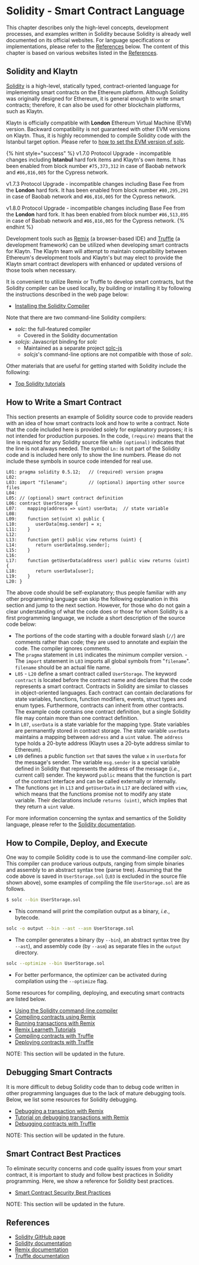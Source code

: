 # Solidity - Smart Contract Language <a id="solidity-smart-contract-language"></a>

This chapter describes only the high-level concepts, development processes, and examples written in Solidity because Solidity is already well documented on its official websites. For language specifications or implementations, please refer to the [References](#references) below. The content of this chapter is based on various websites listed in the [References](#references).

## Solidity and Klaytn <a id="solidity-and-klaytn"></a>

[Solidity](https://github.com/ethereum/solidity) is a high-level, statically typed, contract-oriented language for implementing smart contracts on the Ethereum platform. Although Solidity was originally designed for Ethereum, it is general enough to write smart contracts; therefore, it can also be used for other blockchain platforms, such as Klaytn.

Klaytn is officially compatible with **London** Ethereum Virtual Machine (EVM) version. Backward compatibility is not guaranteed with other EVM versions on Klaytn. Thus, it is highly recommended to compile Solidity code with the Istanbul target option. Please refer to [how to set the EVM version of solc](https://solidity.readthedocs.io/en/latest/using-the-compiler.html#setting-the-evm-version-to-target).

{% hint style="success" %}
v1.7.0 Protocol Upgrade - incompatible changes including **Istanbul** hard fork items and Klaytn's own items.
It has been enabled from block number `#75,373,312` in case of Baobab network and `#86,816,005` for the Cypress network.

v1.7.3 Protocol Upgrade - incompatible changes including Base Fee from the **London** hard fork.
It has been enabled from block number `#80,295,291` in case of Baobab network and `#86,816,005` for the Cypress network.

v1.8.0 Protocol Upgrade - incompatible changes including Base Fee from the **London** hard fork.
It has been enabled from block number `#86,513,895` in case of Baobab network and `#86,816,005` for the Cypress network.
{% endhint %}

Development tools such as [Remix](https://remix.ethereum.org/) (a browser-based IDE) and [Truffle](https://github.com/trufflesuite/truffle) (a development framework) can be utilized when developing smart contracts for Klaytn. The Klaytn team will attempt to maintain compatibility between Ethereum's development tools and Klaytn's but may elect to provide the Klaytn smart contract developers with enhanced or updated versions of those tools when necessary.

It is convenient to utilize Remix or Truffle to develop smart contracts, but the Solidity compiler can be used locally, by building or installing it by following the instructions described in the web page below:

- [Installing the Solidity Compiler](https://docs.soliditylang.org/en/latest/installing-solidity.html)

Note that there are two command-line Solidity compilers:

- _solc_: the full-featured compiler
  - Covered in the Solidity documentation
- _solcjs_: Javascript binding for _solc_
  - Maintained as a separate project [solc-js](https://github.com/ethereum/solc-js)
  - _solcjs_'s command-line options are not compatible with those of _solc_.

Other materials that are useful for getting started with Solidity include the following:

- [Top Solidity tutorials](https://medium.com/coinmonks/top-solidity-tutorials-4e7adcacced8)

## How to Write a Smart Contract <a id="how-to-write-a-smart-contract"></a>

This section presents an example of Solidity source code to provide readers with an idea of how smart contracts look and how to write a contract. Note that the code included here is provided solely for explanatory purposes; it is not intended for production purposes. In the code, `(require)` means that the line is required for any Solidity source file while `(optional)` indicates that the line is not always needed. The symbol `Ln:` is not part of the Solidity code and is included here only to show the line numbers. Please do not include these symbols in source code intended for real use.

```text
L01: pragma solidity 0.5.12;   // (required) version pragma
L02:
L03: import "filename";        // (optional) importing other source files
L04:
L05: // (optional) smart contract definition
L06: contract UserStorage {
L07:    mapping(address => uint) userData;  // state variable
L08:
L09:    function set(uint x) public {
L10:       userData[msg.sender] = x;
L11:    }
L12:
L13:    function get() public view returns (uint) {
L14:       return userData[msg.sender];
L15:    }
L16:
L17:    function getUserData(address user) public view returns (uint) {
L18:       return userData[user];
L19:    }
L20: }
```

The above code should be self-explanatory; thus people familiar with any other programming language can skip the following explanation in this section and jump to the next section. However, for those who do not gain a clear understanding of what the code does or those for whom Solidity is a first programming language, we include a short description of the source code below:

- The portions of the code starting with a double forward slash (`//`) are comments rather than code; they are used to annotate and explain the code.  The compiler ignores comments.
- The `pragma` statement in `L01` indicates the minimum compiler version.  - The `import` statement in `L03` imports all global symbols from "`filename`".  `filename` should be an actual file name.
- `L05` - `L20` define a smart contract called `UserStorage`.  The keyword `contract` is located before the contract name and declares that the code represents a smart contract.  Contracts in Solidity are similar to classes in object-oriented languages.  Each contract can contain declarations for state variables, functions, function modifiers, events, struct types and enum types.  Furthermore, contracts can inherit from other contracts.  The example code contains one contract definition, but a single Solidity file may contain more than one contract definition.
- In `L07`, `userData` is a state variable for the mapping type.  State variables are permanently stored in contract storage.  The state variable `userData` maintains a mapping between `address` and a `uint` value.  The `address` type holds a 20-byte address (Klaytn uses a 20-byte address similar to Ethereum).
- `L09` defines a public function `set` that saves the value `x` in `userData` for the message's sender.  The variable `msg.sender` is a special variable defined in Solidity that represents the address of the message (_i.e._, current call) sender.  The keyword `public` means that the function is part of the contract interface and can be called externally or internally.
- The functions `get` in `L13` and `getUserData` in `L17` are declared with `view`, which means that the functions promise not to modify any state variable.  Their declarations include `returns (uint)`, which implies that they return a `uint` value.

For more information concerning the syntax and semantics of the Solidity language, please refer to the [Solidity documentation](https://docs.soliditylang.org/).

## How to Compile, Deploy, and Execute <a id="how-to-compile-deploy-and-execute"></a>

One way to compile Solidity code is to use the command-line compiler _solc_. This compiler can produce various outputs, ranging from simple binaries and assembly to an abstract syntax tree (parse tree). Assuming that the code above is saved in `UserStorage.sol` (`L03` is excluded in the source file shown above), some examples of compiling the file `UserStorage.sol` are as follows.

```bash
$ solc --bin UserStorage.sol
```

- This command will print the compilation output as a binary, _i.e._, bytecode.

```bash
solc -o output --bin --ast --asm UserStorage.sol
```

- The compiler generates a binary (by `--bin`), an abstract syntax tree (by `--ast`), and assembly code (by `--asm`) as separate files in the `output` directory.

```bash
solc --optimize --bin UserStorage.sol
```

- For better performance, the optimizer can be activated during compilation using the `--optimize` flag.

Some resources for compiling, deploying, and executing smart contracts are listed below.

- [Using the Solidity command-line compiler](https://docs.soliditylang.org/en/latest/using-the-compiler.html)
- [Compiling contracts using Remix](https://remix-ide.readthedocs.io/en/stable/compile.html)
- [Running transactions with Remix](https://remix-ide.readthedocs.io/en/stable/run.html)
- [Remix Learneth Tutorials](https://remix-ide.readthedocs.io/en/latest/remix_tutorials_learneth.html)
- [Compiling contracts with Truffle](https://trufflesuite.com/docs/truffle/getting-started/compiling-contracts)
- [Deploying contracts with Truffle](https://trufflesuite.com/docs/truffle/getting-started/running-migrations)

NOTE: This section will be updated in the future.

## Debugging Smart Contracts <a id="debugging-smart-contracts"></a>

It is more difficult to debug Solidity code than to debug code written in other programming languages due to the lack of mature debugging tools. Below, we list some resources for Solidity debugging.

- [Debugging a transaction with Remix](https://remix-ide.readthedocs.io/en/latest/debugger.html)
- [Tutorial on debugging transactions with Remix](https://remix-ide.readthedocs.io/en/latest/tutorial_debug.html)
- [Debugging contracts with Truffle](https://trufflesuite.com/docs/truffle/getting-started/using-the-truffle-debugger/)

NOTE: This section will be updated in the future.

## Smart Contract Best Practices <a id="smart-contract-best-practices"></a>

To eliminate security concerns and code quality issues from your smart contract, it is important to study and follow best practices in Solidity programming. Here, we show a reference for Solidity best practices.

- [Smart Contract Security Best Practices](https://github.com/ConsenSys/smart-contract-best-practices)

NOTE: This section will be updated in the future.

## References <a id="references"></a>

- [Solidity GitHub page](https://github.com/ethereum/solidity)
- [Solidity documentation](https://solidity.readthedocs.io/en/latest/index.html)
- [Remix documentation](https://remix-ide.readthedocs.io/en/latest/)
- [Truffle documentation](https://trufflesuite.com/docs/truffle/)
